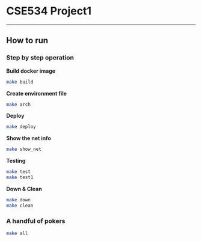 # CSE534 Project1
---
## How to run

### Step by step operation

**Build docker image**

```bash
make build
```

**Create environment file**

```bash
make arch
```

**Deploy**

```bash
make deploy
```

**Show the net info**

```bash
make show_net
```

**Testing**

```bash
make test
make test1
```

**Down & Clean**

```bash
make down
make clean
```

### A handful of pokers

```bash
make all
```
